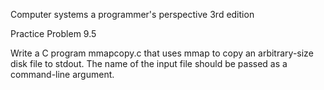 Computer systems a programmer's perspective 3rd edition

Practice Problem 9.5

Write a C program mmapcopy.c that uses mmap to copy an arbitrary-size disk file to
stdout. The name of the input file should be passed as a command-line argument.
